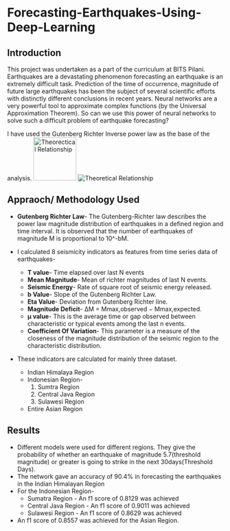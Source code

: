 # Forecasting-Earthquakes-Using-Deep-Learning

## Introduction
This project was undertaken as a part of the curriculum at BITS Pilani. 
Earthquakes are a devastating phenomenon forecasting an earthquake is an extremely difficult task. Prediction of the time of occurrence, magnitude of future large earthquakes has been the subject of several scientific efforts with distinctly different conclusions in recent years. Neural networks are a very powerful tool to approximate complex functions (by the Universal Approximation Theorem). 
So can we use this power of neural networks to solve such a difficult problem of earthquake forecasting?

I have used the Gutenberg Richter Inverse power law as the base of the analysis.
<img src="https://upload.wikimedia.org/wikipedia/en/thumb/a/ae/GR_law_b%3D1.svg/1280px-GR_law_b%3D1.svg.png" alt="Theorectical Relationship" width="100" height="100">
![Theoretical Relationship](https://upload.wikimedia.org/wikipedia/en/thumb/a/ae/GR_law_b%3D1.svg/1280px-GR_law_b%3D1.svg.png|width=100)
## Appraoch/ Methodology Used
* **Gutenberg Richter Law**- The Gutenberg-Richter law describes the power law magnitude distribution of earthquakes in a defined region and time interval. It is observed that the number of earthquakes of magnitude M is proportional to 10^-bM. 


* I calculated 8 seismicity indicators as features from time series data of earthquakes-
    * **T value**- Time elapsed over last N events
    * **Mean Magnitude**- Mean of richter magnitudes of last N events.
    * **Seismic Energy**- Rate of square root of seismic energy released.
    * **b Value**- Slope of the Gutenberg Richter Law.
    * **Eta Value**- Deviation from Gutenberg Richter line.
    * **Magnitude Deficit**- ∆M = Mmax,observed − Mmax,expected.
    * **µ value**- This is the average time or gap observed between characteristic or typical events among the last n events.
    * **Coefficient Of Variation**- This parameter is a measure of the closeness of the magnitude distribution of the seismic region to the characteristic distribution.
* These indicators are calculated for mainly three dataset. 
    * Indian Himalaya Region
    * Indonesian Region-
      1. Sumtra Region
      2. Central Java Region
      3. Sulawesi Region
    * Entire Asian Region

## Results
* Different models were used for different regions. They give the probability of whether an earthquake of magnitude 5.7(threshold magnitude) or greater is going to strike in the next 30days(Threshold Days).
* The network gave an accuracy of 90.4% in forecasting the earthquakes in the Indian Himalayan Region
* For the Indonesian Region-
    * Sumatra Region - An f1 score of 0.8129 was achieved
    * Central Java Region - An f1 score of 0.9011 was achieved
    * Sulawesi Region - An f1 score of 0.8629 was achieved
* An f1 score of 0.8557 was achieved for the Asian Region.

